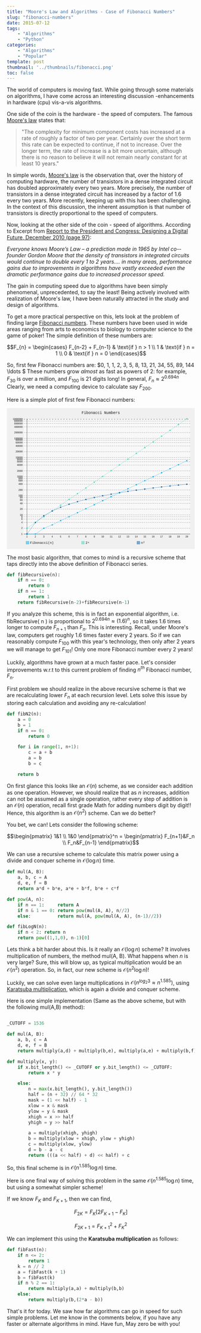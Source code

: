 ```yaml
---
title: "Moore's Law and Algorithms - Case of Fibonacci Numbers"
slug: "fibonacci-numbers"
date: 2015-07-12
tags:
    - "Algorithms"
    - "Python"
categories:
    - "Algorithms"
    - "Popular"
template: post
thumbnail: '../thumbnails/fibonacci.png'
toc: false
---
```


The world of computers is moving fast. While going through some
materials on algorithms, I have come across an interesting discussion
-enhancements in hardware (cpu) vis-a-vis algorithms.

One side of the coin is the hardware - the speed of computers. The famous
[Moore's law](https://www.techradar.com/news/computing/moore-s-law-how-long-will-it-last--1226772)
states that:

<!--more-->

> "The complexity for minimum component costs has increased at a rate of roughly a factor of two per year. Certainly over the short term this rate can be expected to continue, if not to increase. Over the longer term, the rate of increase is a bit more uncertain, although there is no reason to believe it will not remain nearly constant for at least 10 years."


In simple words, [Moore's law](https://en.wikipedia.org/wiki/Moore%27s_law) is the observation that, over the
history of computing hardware, the number of transistors in a dense
integrated circuit has doubled approximately every two years. More
precisely, the number of transistors in a dense integrated circuit has
increased by a factor of 1.6 every two years. More recently, keeping up
with this has been challenging. In the context of this discussion, the
inherent assumption is that number of transistors is directly
proportional to the speed of computers.

Now, looking at the other side of the coin - speed of algorithms.
According to Excerpt from [Report to the President and Congress:
Designing a Digital Future, December 2010 (page
97)](https://www.whitehouse.gov/sites/default/files/microsites/ostp/pcast-nitrd-report-2010.pdf#97):

*Everyone knows Moore’s Law – a prediction made in 1965 by Intel
co-­founder Gordon Moore that the density of transistors in integrated
circuits would continue to double every 1 to 2 years.... in many areas,
performance gains due to improvements in algorithms have vastly exceeded
even the dramatic performance gains due to increased processor speed.*

The gain in computing speed due to algorithms have been simply
phenomenal, unprecedented, to say the least! Being actively involved
with realization of Moore's law, I have been
naturally attracted in the study and design of algorithms.

To get a more practical perspective on this, lets look at the problem of
finding large [Fibonacci numbers](https://en.wikipedia.org/wiki/Fibonacci_number). These numbers
have been used in wide areas ranging from arts to economics to biology
to computer science to the game of poker! The simple definition of these
numbers are:

$$F_{n} = \begin{cases} F_{n-2} + F_{n-1} & \text{if } n > 1 \\ 1 & \text{if } n = 1 \\ 0 & \text{if } n = 0 \end{cases}$$

So, first few Fibonacci numbers are:
$0, 1, 1, 2, 3, 5, 8, 13, 21, 34, 55, 89, 144 \ldots $ These numbers grow
*almost* as fast as powers of 2: for example, $F_{30}$ is over a
million, and $F_{100}$ is 21 digits long! In general,
$F_n \approx 2^{0.694n}$ Clearly, we need a computing device to
calculate say $F_{200}$.

Here is a simple plot of first few Fibonacci numbers:

<div>
<?xml version='1.0' encoding='utf-8'?><svg xmlns:xlink="https://www.w3.org/1999/xlink" xmlns="https://www.w3.org/2000/svg" id="chart-89be0ddc-40d8-49ce-9109-b3cd2f229016" class="pygal-chart" viewbox="0 0 800 600"><!--Generated with pygal 2.3.1 (lxml) ©Kozea 2012-2016 on 2017-06-18--><!--https://pygal.org--><!--https://github.com/Kozea/pygal--><defs><style type="text/css">#chart-89be0ddc-40d8-49ce-9109-b3cd2f229016{-webkit-user-select:none;-webkit-font-smoothing:antialiased;font-family:Consolas,"Liberation Mono",Menlo,Courier,monospace}#chart-89be0ddc-40d8-49ce-9109-b3cd2f229016 .title{font-family:Consolas,"Liberation Mono",Menlo,Courier,monospace;font-size:16px}#chart-89be0ddc-40d8-49ce-9109-b3cd2f229016 .legends .legend text{font-family:Consolas,"Liberation Mono",Menlo,Courier,monospace;font-size:14px}#chart-89be0ddc-40d8-49ce-9109-b3cd2f229016 .axis text{font-family:Consolas,"Liberation Mono",Menlo,Courier,monospace;font-size:10px}#chart-89be0ddc-40d8-49ce-9109-b3cd2f229016 .axis text.major{font-family:Consolas,"Liberation Mono",Menlo,Courier,monospace;font-size:10px}#chart-89be0ddc-40d8-49ce-9109-b3cd2f229016 .text-overlay text.value{font-family:Consolas,"Liberation Mono",Menlo,Courier,monospace;font-size:16px}#chart-89be0ddc-40d8-49ce-9109-b3cd2f229016 .text-overlay text.label{font-family:Consolas,"Liberation Mono",Menlo,Courier,monospace;font-size:10px}#chart-89be0ddc-40d8-49ce-9109-b3cd2f229016 .tooltip{font-family:Consolas,"Liberation Mono",Menlo,Courier,monospace;font-size:14px}#chart-89be0ddc-40d8-49ce-9109-b3cd2f229016 text.no_data{font-family:Consolas,"Liberation Mono",Menlo,Courier,monospace;font-size:64px}
#chart-89be0ddc-40d8-49ce-9109-b3cd2f229016{background-color:#f0f0f0}#chart-89be0ddc-40d8-49ce-9109-b3cd2f229016 path,#chart-89be0ddc-40d8-49ce-9109-b3cd2f229016 line,#chart-89be0ddc-40d8-49ce-9109-b3cd2f229016 rect,#chart-89be0ddc-40d8-49ce-9109-b3cd2f229016 circle{-webkit-transition:250ms ease-in;-moz-transition:250ms ease-in;transition:250ms ease-in}#chart-89be0ddc-40d8-49ce-9109-b3cd2f229016 .graph &gt; .background{fill:#f0f0f0}#chart-89be0ddc-40d8-49ce-9109-b3cd2f229016 .plot &gt; .background{fill:#f8f8f8}#chart-89be0ddc-40d8-49ce-9109-b3cd2f229016 .graph{fill:rgba(0,0,0,0.9)}#chart-89be0ddc-40d8-49ce-9109-b3cd2f229016 text.no_data{fill:rgba(0,0,0,0.9)}#chart-89be0ddc-40d8-49ce-9109-b3cd2f229016 .title{fill:rgba(0,0,0,0.9)}#chart-89be0ddc-40d8-49ce-9109-b3cd2f229016 .legends .legend text{fill:rgba(0,0,0,0.9)}#chart-89be0ddc-40d8-49ce-9109-b3cd2f229016 .legends .legend:hover text{fill:rgba(0,0,0,0.9)}#chart-89be0ddc-40d8-49ce-9109-b3cd2f229016 .axis .line{stroke:rgba(0,0,0,0.9)}#chart-89be0ddc-40d8-49ce-9109-b3cd2f229016 .axis .guide.line{stroke:rgba(0,0,0,0.6)}#chart-89be0ddc-40d8-49ce-9109-b3cd2f229016 .axis .major.line{stroke:rgba(0,0,0,0.9)}#chart-89be0ddc-40d8-49ce-9109-b3cd2f229016 .axis text.major{fill:rgba(0,0,0,0.9)}#chart-89be0ddc-40d8-49ce-9109-b3cd2f229016 .axis.y .guides:hover .guide.line,#chart-89be0ddc-40d8-49ce-9109-b3cd2f229016 .line-graph .axis.x .guides:hover .guide.line,#chart-89be0ddc-40d8-49ce-9109-b3cd2f229016 .stackedline-graph .axis.x .guides:hover .guide.line,#chart-89be0ddc-40d8-49ce-9109-b3cd2f229016 .xy-graph .axis.x .guides:hover .guide.line{stroke:rgba(0,0,0,0.9)}#chart-89be0ddc-40d8-49ce-9109-b3cd2f229016 .axis .guides:hover text{fill:rgba(0,0,0,0.9)}#chart-89be0ddc-40d8-49ce-9109-b3cd2f229016 .reactive{fill-opacity:.5;stroke-opacity:.8}#chart-89be0ddc-40d8-49ce-9109-b3cd2f229016 .ci{stroke:rgba(0,0,0,0.9)}#chart-89be0ddc-40d8-49ce-9109-b3cd2f229016 .reactive.active,#chart-89be0ddc-40d8-49ce-9109-b3cd2f229016 .active .reactive{fill-opacity:.9;stroke-opacity:.9;stroke-width:4}#chart-89be0ddc-40d8-49ce-9109-b3cd2f229016 .ci .reactive.active{stroke-width:1.5}#chart-89be0ddc-40d8-49ce-9109-b3cd2f229016 .series text{fill:rgba(0,0,0,0.9)}#chart-89be0ddc-40d8-49ce-9109-b3cd2f229016 .tooltip rect{fill:#f8f8f8;stroke:rgba(0,0,0,0.9);-webkit-transition:opacity 250ms ease-in;-moz-transition:opacity 250ms ease-in;transition:opacity 250ms ease-in}#chart-89be0ddc-40d8-49ce-9109-b3cd2f229016 .tooltip .label{fill:rgba(0,0,0,0.9)}#chart-89be0ddc-40d8-49ce-9109-b3cd2f229016 .tooltip .label{fill:rgba(0,0,0,0.9)}#chart-89be0ddc-40d8-49ce-9109-b3cd2f229016 .tooltip .legend{font-size:.8em;fill:rgba(0,0,0,0.6)}#chart-89be0ddc-40d8-49ce-9109-b3cd2f229016 .tooltip .x_label{font-size:.6em;fill:rgba(0,0,0,0.9)}#chart-89be0ddc-40d8-49ce-9109-b3cd2f229016 .tooltip .xlink{font-size:.5em;text-decoration:underline}#chart-89be0ddc-40d8-49ce-9109-b3cd2f229016 .tooltip .value{font-size:1.5em}#chart-89be0ddc-40d8-49ce-9109-b3cd2f229016 .bound{font-size:.5em}#chart-89be0ddc-40d8-49ce-9109-b3cd2f229016 .max-value{font-size:.75em;fill:rgba(0,0,0,0.6)}#chart-89be0ddc-40d8-49ce-9109-b3cd2f229016 .map-element{fill:#f8f8f8;stroke:rgba(0,0,0,0.6) !important}#chart-89be0ddc-40d8-49ce-9109-b3cd2f229016 .map-element .reactive{fill-opacity:inherit;stroke-opacity:inherit}#chart-89be0ddc-40d8-49ce-9109-b3cd2f229016 .color-0,#chart-89be0ddc-40d8-49ce-9109-b3cd2f229016 .color-0 a:visited{stroke:#00b2f0;fill:#00b2f0}#chart-89be0ddc-40d8-49ce-9109-b3cd2f229016 .color-1,#chart-89be0ddc-40d8-49ce-9109-b3cd2f229016 .color-1 a:visited{stroke:#43d9be;fill:#43d9be}#chart-89be0ddc-40d8-49ce-9109-b3cd2f229016 .color-2,#chart-89be0ddc-40d8-49ce-9109-b3cd2f229016 .color-2 a:visited{stroke:#0662ab;fill:#0662ab}#chart-89be0ddc-40d8-49ce-9109-b3cd2f229016 .text-overlay .color-0 text{fill:black}#chart-89be0ddc-40d8-49ce-9109-b3cd2f229016 .text-overlay .color-1 text{fill:black}#chart-89be0ddc-40d8-49ce-9109-b3cd2f229016 .text-overlay .color-2 text{fill:black}
#chart-89be0ddc-40d8-49ce-9109-b3cd2f229016 text.no_data{text-anchor:middle}#chart-89be0ddc-40d8-49ce-9109-b3cd2f229016 .guide.line{fill:none}#chart-89be0ddc-40d8-49ce-9109-b3cd2f229016 .centered{text-anchor:middle}#chart-89be0ddc-40d8-49ce-9109-b3cd2f229016 .title{text-anchor:middle}#chart-89be0ddc-40d8-49ce-9109-b3cd2f229016 .legends .legend text{fill-opacity:1}#chart-89be0ddc-40d8-49ce-9109-b3cd2f229016 .axis.x text{text-anchor:middle}#chart-89be0ddc-40d8-49ce-9109-b3cd2f229016 .axis.x:not(.web) text[transform]{text-anchor:start}#chart-89be0ddc-40d8-49ce-9109-b3cd2f229016 .axis.x:not(.web) text[transform].backwards{text-anchor:end}#chart-89be0ddc-40d8-49ce-9109-b3cd2f229016 .axis.y text{text-anchor:end}#chart-89be0ddc-40d8-49ce-9109-b3cd2f229016 .axis.y text[transform].backwards{text-anchor:start}#chart-89be0ddc-40d8-49ce-9109-b3cd2f229016 .axis.y2 text{text-anchor:start}#chart-89be0ddc-40d8-49ce-9109-b3cd2f229016 .axis.y2 text[transform].backwards{text-anchor:end}#chart-89be0ddc-40d8-49ce-9109-b3cd2f229016 .axis .guide.line{stroke-dasharray:4,4}#chart-89be0ddc-40d8-49ce-9109-b3cd2f229016 .axis .major.guide.line{stroke-dasharray:6,6}#chart-89be0ddc-40d8-49ce-9109-b3cd2f229016 .horizontal .axis.y .guide.line,#chart-89be0ddc-40d8-49ce-9109-b3cd2f229016 .horizontal .axis.y2 .guide.line,#chart-89be0ddc-40d8-49ce-9109-b3cd2f229016 .vertical .axis.x .guide.line{opacity:0}#chart-89be0ddc-40d8-49ce-9109-b3cd2f229016 .horizontal .axis.always_show .guide.line,#chart-89be0ddc-40d8-49ce-9109-b3cd2f229016 .vertical .axis.always_show .guide.line{opacity:1 !important}#chart-89be0ddc-40d8-49ce-9109-b3cd2f229016 .axis.y .guides:hover .guide.line,#chart-89be0ddc-40d8-49ce-9109-b3cd2f229016 .axis.y2 .guides:hover .guide.line,#chart-89be0ddc-40d8-49ce-9109-b3cd2f229016 .axis.x .guides:hover .guide.line{opacity:1}#chart-89be0ddc-40d8-49ce-9109-b3cd2f229016 .axis .guides:hover text{opacity:1}#chart-89be0ddc-40d8-49ce-9109-b3cd2f229016 .nofill{fill:none}#chart-89be0ddc-40d8-49ce-9109-b3cd2f229016 .subtle-fill{fill-opacity:.2}#chart-89be0ddc-40d8-49ce-9109-b3cd2f229016 .dot{stroke-width:1px;fill-opacity:1}#chart-89be0ddc-40d8-49ce-9109-b3cd2f229016 .dot.active{stroke-width:5px}#chart-89be0ddc-40d8-49ce-9109-b3cd2f229016 .dot.negative{fill:transparent}#chart-89be0ddc-40d8-49ce-9109-b3cd2f229016 text,#chart-89be0ddc-40d8-49ce-9109-b3cd2f229016 tspan{stroke:none !important}#chart-89be0ddc-40d8-49ce-9109-b3cd2f229016 .series text.active{opacity:1}#chart-89be0ddc-40d8-49ce-9109-b3cd2f229016 .tooltip rect{fill-opacity:.95;stroke-width:.5}#chart-89be0ddc-40d8-49ce-9109-b3cd2f229016 .tooltip text{fill-opacity:1}#chart-89be0ddc-40d8-49ce-9109-b3cd2f229016 .showable{visibility:hidden}#chart-89be0ddc-40d8-49ce-9109-b3cd2f229016 .showable.shown{visibility:visible}#chart-89be0ddc-40d8-49ce-9109-b3cd2f229016 .gauge-background{fill:rgba(229,229,229,1);stroke:none}#chart-89be0ddc-40d8-49ce-9109-b3cd2f229016 .bg-lines{stroke:#f0f0f0;stroke-width:2px}</style>
<script type="text/javascript">window.pygal = window.pygal || {};window.pygal.config = window.pygal.config || {};window.pygal.config['89be0ddc-40d8-49ce-9109-b3cd2f229016'] = {"allow_interruptions": false, "box_mode": "extremes", "classes": ["pygal-chart"], "css": ["file://style.css", "file://graph.css"], "defs": [], "disable_xml_declaration": false, "dots_size": 2.5, "dynamic_print_values": false, "explicit_size": false, "fill": false, "force_uri_protocol": "https", "formatter": null, "half_pie": false, "height": 600, "include_x_axis": false, "inner_radius": 0, "interpolate": null, "interpolation_parameters": {}, "interpolation_precision": 250, "inverse_y_axis": false, "js": ["//kozea.github.io/pygal.js/2.0.x/pygal-tooltips.min.js"], "legend_at_bottom": true, "legend_at_bottom_columns": 3, "legend_box_size": 12, "logarithmic": true, "margin": 20, "margin_bottom": null, "margin_left": null, "margin_right": null, "margin_top": null, "max_scale": 16, "min_scale": 4, "missing_value_fill_truncation": "x", "no_data_text": "No data", "no_prefix": false, "order_min": null, "pretty_print": false, "print_labels": false, "print_values": false, "print_values_position": "center", "print_zeroes": true, "range": null, "rounded_bars": null, "secondary_range": null, "show_dots": true, "show_legend": true, "show_minor_x_labels": true, "show_minor_y_labels": true, "show_only_major_dots": false, "show_x_guides": false, "show_x_labels": true, "show_y_guides": true, "show_y_labels": true, "spacing": 10, "stack_from_top": false, "strict": false, "stroke": true, "stroke_style": null, "style": {"background": "#f0f0f0", "ci_colors": [], "colors": ["#00b2f0", "#43d9be", "#0662ab", "#00668a", "#98eadb", "#97d959", "#033861", "#ffd541", "#7dcf30", "#3ecdff", "#daaa00"], "font_family": "Consolas, \"Liberation Mono\", Menlo, Courier, monospace", "foreground": "rgba(0, 0, 0, 0.9)", "foreground_strong": "rgba(0, 0, 0, 0.9)", "foreground_subtle": "rgba(0, 0, 0, 0.6)", "guide_stroke_dasharray": "4,4", "label_font_family": "Consolas, \"Liberation Mono\", Menlo, Courier, monospace", "label_font_size": 10, "legend_font_family": "Consolas, \"Liberation Mono\", Menlo, Courier, monospace", "legend_font_size": 14, "major_guide_stroke_dasharray": "6,6", "major_label_font_family": "Consolas, \"Liberation Mono\", Menlo, Courier, monospace", "major_label_font_size": 10, "no_data_font_family": "Consolas, \"Liberation Mono\", Menlo, Courier, monospace", "no_data_font_size": 64, "opacity": ".5", "opacity_hover": ".9", "plot_background": "#f8f8f8", "stroke_opacity": ".8", "stroke_opacity_hover": ".9", "title_font_family": "Consolas, \"Liberation Mono\", Menlo, Courier, monospace", "title_font_size": 16, "tooltip_font_family": "Consolas, \"Liberation Mono\", Menlo, Courier, monospace", "tooltip_font_size": 14, "transition": "250ms ease-in", "value_background": "rgba(229, 229, 229, 1)", "value_colors": [], "value_font_family": "Consolas, \"Liberation Mono\", Menlo, Courier, monospace", "value_font_size": 16, "value_label_font_family": "Consolas, \"Liberation Mono\", Menlo, Courier, monospace", "value_label_font_size": 10}, "title": "Fibonacci Numbers", "tooltip_border_radius": 0, "tooltip_fancy_mode": true, "truncate_label": null, "truncate_legend": null, "width": 800, "x_label_rotation": 0, "x_labels": ["1", "2", "3", "4", "5", "6", "7", "8", "9", "10", "11", "12", "13", "14", "15", "16", "17", "18", "19", "20"], "x_labels_major": null, "x_labels_major_count": null, "x_labels_major_every": null, "x_title": null, "xrange": null, "y_label_rotation": 0, "y_labels": null, "y_labels_major": null, "y_labels_major_count": null, "y_labels_major_every": null, "y_title": null, "zero": 1, "legends": ["Fibonacci(n)", "2\u207f", "n\u00b2"]}</script><script type="text/javascript" xlink:href="https://kozea.github.io/pygal.js/2.0.x/pygal-tooltips.min.js"></script></defs><title>Fibonacci Numbers</title>
<g class="graph line-graph vertical"><rect class="background" height="600" width="800" x="0" y="0"></rect><g class="plot" transform="translate(72, 46)"><rect class="background" height="490.0" width="708.0" x="0" y="0"></rect><g class="axis y"><path class="line" d="M0.000000 490.000000 h708.000000"></path><g class="logarithmic guides"><path class="guide line" d="M0.000000 490.000000 h708.000000"></path><text class="" x="-5" y="493.5">1</text><title>1</title></g><g class="logarithmic guides"><path class="guide line" d="M0.000000 465.500000 h708.000000"></path><text class="" x="-5" y="469.0">2</text><title>2</title></g><g class="logarithmic guides"><path class="guide line" d="M0.000000 441.000000 h708.000000"></path><text class="" x="-5" y="444.5">4</text><title>4</title></g><g class="logarithmic guides"><path class="guide line" d="M0.000000 426.668419 h708.000000"></path><text class="" x="-5" y="430.1684187323317">6</text><title>6</title></g><g class="logarithmic guides"><path class="guide line" d="M0.000000 416.500000 h708.000000"></path><text class="" x="-5" y="420.0">8</text><title>8</title></g><g class="logarithmic guides"><path class="guide line" d="M0.000000 408.612762 h708.000000"></path><text class="" x="-5" y="412.1127616752596">10</text><title>10</title></g><g class="logarithmic guides"><path class="guide line" d="M0.000000 384.112762 h708.000000"></path><text class="" x="-5" y="387.61276167525966">20</text><title>20</title></g><g class="logarithmic guides"><path class="guide line" d="M0.000000 359.612762 h708.000000"></path><text class="" x="-5" y="363.1127616752596">40</text><title>40</title></g><g class="logarithmic guides"><path class="guide line" d="M0.000000 345.281180 h708.000000"></path><text class="" x="-5" y="348.7811804075913">60</text><title>60</title></g><g class="logarithmic guides"><path class="guide line" d="M0.000000 335.112762 h708.000000"></path><text class="" x="-5" y="338.61276167525966">80</text><title>80</title></g><g class="logarithmic guides"><path class="guide line" d="M0.000000 327.225523 h708.000000"></path><text class="" x="-5" y="330.7255233505192">100</text><title>100</title></g><g class="logarithmic guides"><path class="guide line" d="M0.000000 302.725523 h708.000000"></path><text class="" x="-5" y="306.22552335051927">200</text><title>200</title></g><g class="logarithmic guides"><path class="guide line" d="M0.000000 278.225523 h708.000000"></path><text class="" x="-5" y="281.72552335051927">400</text><title>400</title></g><g class="logarithmic guides"><path class="guide line" d="M0.000000 263.893942 h708.000000"></path><text class="" x="-5" y="267.3939420828509">600</text><title>600</title></g><g class="logarithmic guides"><path class="guide line" d="M0.000000 253.725523 h708.000000"></path><text class="" x="-5" y="257.2255233505192">800</text><title>800</title></g><g class="logarithmic guides"><path class="guide line" d="M0.000000 245.838285 h708.000000"></path><text class="" x="-5" y="249.33828502577887">1000</text><title>1000</title></g><g class="logarithmic guides"><path class="guide line" d="M0.000000 221.338285 h708.000000"></path><text class="" x="-5" y="224.83828502577887">2000</text><title>2000</title></g><g class="logarithmic guides"><path class="guide line" d="M0.000000 196.838285 h708.000000"></path><text class="" x="-5" y="200.33828502577887">4000</text><title>4000</title></g><g class="logarithmic guides"><path class="guide line" d="M0.000000 182.506704 h708.000000"></path><text class="" x="-5" y="186.00670375811052">6000</text><title>6000</title></g><g class="logarithmic guides"><path class="guide line" d="M0.000000 172.338285 h708.000000"></path><text class="" x="-5" y="175.83828502577887">8000</text><title>8000</title></g><g class="logarithmic guides"><path class="guide line" d="M0.000000 164.451047 h708.000000"></path><text class="" x="-5" y="167.95104670103848">10000</text><title>10000</title></g><g class="logarithmic guides"><path class="guide line" d="M0.000000 139.951047 h708.000000"></path><text class="" x="-5" y="143.45104670103854">20000</text><title>20000</title></g><g class="logarithmic guides"><path class="guide line" d="M0.000000 115.451047 h708.000000"></path><text class="" x="-5" y="118.95104670103854">40000</text><title>40000</title></g><g class="logarithmic guides"><path class="guide line" d="M0.000000 101.119465 h708.000000"></path><text class="" x="-5" y="104.61946543337018">60000</text><title>60000</title></g><g class="logarithmic guides"><path class="guide line" d="M0.000000 90.951047 h708.000000"></path><text class="" x="-5" y="94.45104670103854">80000</text><title>80000</title></g><g class="logarithmic guides"><path class="guide line" d="M0.000000 83.063808 h708.000000"></path><text class="" x="-5" y="86.56380837629814">100000</text><title>100000</title></g><g class="logarithmic guides"><path class="guide line" d="M0.000000 58.563808 h708.000000"></path><text class="" x="-5" y="62.06380837629814">200000</text><title>200000</title></g><g class="logarithmic guides"><path class="guide line" d="M0.000000 34.063808 h708.000000"></path><text class="" x="-5" y="37.56380837629814">400000</text><title>400000</title></g><g class="logarithmic guides"><path class="guide line" d="M0.000000 19.732227 h708.000000"></path><text class="" x="-5" y="23.232227108629786">600000</text><title>600000</title></g><g class="logarithmic guides"><path class="guide line" d="M0.000000 9.563808 h708.000000"></path><text class="" x="-5" y="13.063808376298141">800000</text><title>800000</title></g><g class="logarithmic guides"><path class="major guide line" d="M0.000000 1.676570 h708.000000"></path><text class="major" x="-5" y="5.176570051557746">1000000</text><title>1000000</title></g></g><g class="axis x"><g class="guides"><path class="line" d="M13.615385 0.000000 v490.000000"></path><text class="" x="13.615384615384615" y="505.0">1</text></g><g class="guides"><path class="guide line" d="M49.445344 0.000000 v490.000000"></path><text class="" x="49.445344129554655" y="505.0">2</text></g><g class="guides"><path class="guide line" d="M85.275304 0.000000 v490.000000"></path><text class="" x="85.27530364372468" y="505.0">3</text></g><g class="guides"><path class="guide line" d="M121.105263 0.000000 v490.000000"></path><text class="" x="121.10526315789473" y="505.0">4</text></g><g class="guides"><path class="guide line" d="M156.935223 0.000000 v490.000000"></path><text class="" x="156.93522267206478" y="505.0">5</text></g><g class="guides"><path class="guide line" d="M192.765182 0.000000 v490.000000"></path><text class="" x="192.76518218623482" y="505.0">6</text></g><g class="guides"><path class="guide line" d="M228.595142 0.000000 v490.000000"></path><text class="" x="228.59514170040487" y="505.0">7</text></g><g class="guides"><path class="guide line" d="M264.425101 0.000000 v490.000000"></path><text class="" x="264.4251012145749" y="505.0">8</text></g><g class="guides"><path class="guide line" d="M300.255061 0.000000 v490.000000"></path><text class="" x="300.2550607287449" y="505.0">9</text></g><g class="guides"><path class="guide line" d="M336.085020 0.000000 v490.000000"></path><text class="" x="336.085020242915" y="505.0">10</text></g><g class="guides"><path class="guide line" d="M371.914980 0.000000 v490.000000"></path><text class="" x="371.914979757085" y="505.0">11</text></g><g class="guides"><path class="guide line" d="M407.744939 0.000000 v490.000000"></path><text class="" x="407.7449392712551" y="505.0">12</text></g><g class="guides"><path class="guide line" d="M443.574899 0.000000 v490.000000"></path><text class="" x="443.5748987854251" y="505.0">13</text></g><g class="guides"><path class="guide line" d="M479.404858 0.000000 v490.000000"></path><text class="" x="479.40485829959516" y="505.0">14</text></g><g class="guides"><path class="guide line" d="M515.234818 0.000000 v490.000000"></path><text class="" x="515.2348178137652" y="505.0">15</text></g><g class="guides"><path class="guide line" d="M551.064777 0.000000 v490.000000"></path><text class="" x="551.0647773279353" y="505.0">16</text></g><g class="guides"><path class="guide line" d="M586.894737 0.000000 v490.000000"></path><text class="" x="586.8947368421052" y="505.0">17</text></g><g class="guides"><path class="guide line" d="M622.724696 0.000000 v490.000000"></path><text class="" x="622.7246963562753" y="505.0">18</text></g><g class="guides"><path class="guide line" d="M658.554656 0.000000 v490.000000"></path><text class="" x="658.5546558704452" y="505.0">19</text></g><g class="guides"><path class="guide line" d="M694.384615 0.000000 v490.000000"></path><text class="" x="694.3846153846154" y="505.0">20</text></g></g><g class="series serie-0 color-0"><path class="line reactive nofill" d="M13.615385 490.000000 L49.445344 490.000000 85.275304 465.500000 121.105263 451.168419 156.935223 433.112762 192.765182 416.500000 228.595142 399.339227 264.425101 382.388223 300.255061 365.357160 336.085020 348.356687 371.914980 331.344531 407.744939 314.336837 443.574899 297.327439 479.404858 280.318693 515.234818 263.309697 551.064777 246.300796 586.894737 229.291859 622.724696 212.282936 658.554656 195.274008 694.384615 178.265082"></path></g><g class="series serie-1 color-1"><path class="line reactive nofill" d="M13.615385 465.500000 L49.445344 441.000000 85.275304 416.500000 121.105263 392.000000 156.935223 367.500000 192.765182 343.000000 228.595142 318.500000 264.425101 294.000000 300.255061 269.500000 336.085020 245.000000 371.914980 220.500000 407.744939 196.000000 443.574899 171.500000 479.404858 147.000000 515.234818 122.500000 551.064777 98.000000 586.894737 73.500000 622.724696 49.000000 658.554656 24.500000 694.384615 -0.000000"></path></g><g class="series serie-2 color-2"><path class="line reactive nofill" d="M13.615385 490.000000 L49.445344 441.000000 85.275304 412.336837 121.105263 392.000000 156.935223 376.225523 192.765182 363.336837 228.595142 352.439609 264.425101 343.000000 300.255061 334.673675 336.085020 327.225523 371.914980 320.487851 407.744939 314.336837 443.574899 308.678454 479.404858 303.439609 515.234818 298.562361 551.064777 294.000000 586.894737 289.714321 622.724696 285.673675 658.554656 281.851552 694.384615 278.225523"></path></g></g><g class="titles"><text class="title plot_title" x="400.0" y="26">Fibonacci Numbers</text></g><g class="plot overlay" transform="translate(72, 46)"><g class="series serie-0 color-0"><g class="dots"><circle class="dot reactive tooltip-trigger" cx="13.615384615384615" cy="490.0" r="2.5"></circle><desc class="value">1</desc><desc class="x top">13.615384615384615</desc><desc class="y top">490.0</desc><desc class="x_label">1</desc></g><g class="dots"><circle class="dot reactive tooltip-trigger" cx="49.445344129554655" cy="490.0" r="2.5"></circle><desc class="value">1</desc><desc class="x top">49.445344129554655</desc><desc class="y top">490.0</desc><desc class="x_label">2</desc></g><g class="dots"><circle class="dot reactive tooltip-trigger" cx="85.27530364372468" cy="465.5" r="2.5"></circle><desc class="value">2</desc><desc class="x top">85.27530364372468</desc><desc class="y top">465.5</desc><desc class="x_label">3</desc></g><g class="dots"><circle class="dot reactive tooltip-trigger" cx="121.10526315789473" cy="451.1684187323317" r="2.5"></circle><desc class="value">3</desc><desc class="x top">121.10526315789473</desc><desc class="y top">451.1684187323317</desc><desc class="x_label">4</desc></g><g class="dots"><circle class="dot reactive tooltip-trigger" cx="156.93522267206478" cy="433.1127616752596" r="2.5"></circle><desc class="value">5</desc><desc class="x top">156.93522267206478</desc><desc class="y top">433.1127616752596</desc><desc class="x_label">5</desc></g><g class="dots"><circle class="dot reactive tooltip-trigger" cx="192.76518218623482" cy="416.5" r="2.5"></circle><desc class="value">8</desc><desc class="x top">192.76518218623482</desc><desc class="y top">416.5</desc><desc class="x_label">6</desc></g><g class="dots"><circle class="dot reactive tooltip-trigger" cx="228.59514170040487" cy="399.3392269055432" r="2.5"></circle><desc class="value">13</desc><desc class="x top">228.59514170040487</desc><desc class="y top">399.3392269055432</desc><desc class="x_label">7</desc></g><g class="dots"><circle class="dot reactive tooltip-trigger" cx="264.4251012145749" cy="382.3882231419204" r="2.5"></circle><desc class="value">21</desc><desc class="x top">264.4251012145749</desc><desc class="y top">382.3882231419204</desc><desc class="x_label">8</desc></g><g class="dots"><circle class="dot reactive tooltip-trigger" cx="300.2550607287449" cy="365.3571603893667" r="2.5"></circle><desc class="value">34</desc><desc class="x top">300.2550607287449</desc><desc class="y top">365.3571603893667</desc><desc class="x_label">9</desc></g><g class="dots"><circle class="dot reactive tooltip-trigger" cx="336.085020242915" cy="348.35668701864586" r="2.5"></circle><desc class="value">55</desc><desc class="x top">336.085020242915</desc><desc class="y top">348.35668701864586</desc><desc class="x_label">10</desc></g><g class="dots"><circle class="dot reactive tooltip-trigger" cx="371.914979757085" cy="331.3445309413232" r="2.5"></circle><desc class="value">89</desc><desc class="x left top">371.914979757085</desc><desc class="y left top">331.3445309413232</desc><desc class="x_label">11</desc></g><g class="dots"><circle class="dot reactive tooltip-trigger" cx="407.7449392712551" cy="314.3368374646633" r="2.5"></circle><desc class="value">144</desc><desc class="x left top">407.7449392712551</desc><desc class="y left top">314.3368374646633</desc><desc class="x_label">12</desc></g><g class="dots"><circle class="dot reactive tooltip-trigger" cx="443.5748987854251" cy="297.32743945597014" r="2.5"></circle><desc class="value">233</desc><desc class="x left top">443.5748987854251</desc><desc class="y left top">297.32743945597014</desc><desc class="x_label">13</desc></g><g class="dots"><circle class="dot reactive tooltip-trigger" cx="479.40485829959516" cy="280.3186925249177" r="2.5"></circle><desc class="value">377</desc><desc class="x left top">479.40485829959516</desc><desc class="y left top">280.3186925249177</desc><desc class="x_label">14</desc></g><g class="dots"><circle class="dot reactive tooltip-trigger" cx="515.2348178137652" cy="263.3096969049689" r="2.5"></circle><desc class="value">610</desc><desc class="x left top">515.2348178137652</desc><desc class="y left top">263.3096969049689</desc><desc class="x_label">15</desc></g><g class="dots"><circle class="dot reactive tooltip-trigger" cx="551.0647773279353" cy="246.30079627581827" r="2.5"></circle><desc class="value">987</desc><desc class="x left top">551.0647773279353</desc><desc class="y left top">246.30079627581827</desc><desc class="x_label">16</desc></g><g class="dots"><circle class="dot reactive tooltip-trigger" cx="586.8947368421052" cy="229.2918593634248" r="2.5"></circle><desc class="value">1597</desc><desc class="x left">586.8947368421052</desc><desc class="y left">229.2918593634248</desc><desc class="x_label">17</desc></g><g class="dots"><circle class="dot reactive tooltip-trigger" cx="622.7246963562753" cy="212.2829363099989" r="2.5"></circle><desc class="value">2584</desc><desc class="x left">622.7246963562753</desc><desc class="y left">212.2829363099989</desc><desc class="x_label">18</desc></g><g class="dots"><circle class="dot reactive tooltip-trigger" cx="658.5546558704452" cy="195.27400796291863" r="2.5"></circle><desc class="value">4181</desc><desc class="x left">658.5546558704452</desc><desc class="y left">195.27400796291863</desc><desc class="x_label">19</desc></g><g class="dots"><circle class="dot reactive tooltip-trigger" cx="694.3846153846154" cy="178.2650816378345" r="2.5"></circle><desc class="value">6765</desc><desc class="x left">694.3846153846154</desc><desc class="y left">178.2650816378345</desc><desc class="x_label">20</desc></g></g><g class="series serie-1 color-1"><g class="dots"><circle class="dot reactive tooltip-trigger" cx="13.615384615384615" cy="465.5" r="2.5"></circle><desc class="value">2</desc><desc class="x top">13.615384615384615</desc><desc class="y top">465.5</desc><desc class="x_label">1</desc></g><g class="dots"><circle class="dot reactive tooltip-trigger" cx="49.445344129554655" cy="441.0" r="2.5"></circle><desc class="value">4</desc><desc class="x top">49.445344129554655</desc><desc class="y top">441.0</desc><desc class="x_label">2</desc></g><g class="dots"><circle class="dot reactive tooltip-trigger" cx="85.27530364372468" cy="416.5" r="2.5"></circle><desc class="value">8</desc><desc class="x top">85.27530364372468</desc><desc class="y top">416.5</desc><desc class="x_label">3</desc></g><g class="dots"><circle class="dot reactive tooltip-trigger" cx="121.10526315789473" cy="392.0" r="2.5"></circle><desc class="value">16</desc><desc class="x top">121.10526315789473</desc><desc class="y top">392.0</desc><desc class="x_label">4</desc></g><g class="dots"><circle class="dot reactive tooltip-trigger" cx="156.93522267206478" cy="367.5" r="2.5"></circle><desc class="value">32</desc><desc class="x top">156.93522267206478</desc><desc class="y top">367.5</desc><desc class="x_label">5</desc></g><g class="dots"><circle class="dot reactive tooltip-trigger" cx="192.76518218623482" cy="343.0" r="2.5"></circle><desc class="value">64</desc><desc class="x top">192.76518218623482</desc><desc class="y top">343.0</desc><desc class="x_label">6</desc></g><g class="dots"><circle class="dot reactive tooltip-trigger" cx="228.59514170040487" cy="318.5" r="2.5"></circle><desc class="value">128</desc><desc class="x top">228.59514170040487</desc><desc class="y top">318.5</desc><desc class="x_label">7</desc></g><g class="dots"><circle class="dot reactive tooltip-trigger" cx="264.4251012145749" cy="294.0" r="2.5"></circle><desc class="value">256</desc><desc class="x top">264.4251012145749</desc><desc class="y top">294.0</desc><desc class="x_label">8</desc></g><g class="dots"><circle class="dot reactive tooltip-trigger" cx="300.2550607287449" cy="269.5" r="2.5"></circle><desc class="value">512</desc><desc class="x top">300.2550607287449</desc><desc class="y top">269.5</desc><desc class="x_label">9</desc></g><g class="dots"><circle class="dot reactive tooltip-trigger" cx="336.085020242915" cy="244.99999999999997" r="2.5"></circle><desc class="value">1024</desc><desc class="x ">336.085020242915</desc><desc class="y ">244.99999999999997</desc><desc class="x_label">10</desc></g><g class="dots"><circle class="dot reactive tooltip-trigger" cx="371.914979757085" cy="220.5" r="2.5"></circle><desc class="value">2048</desc><desc class="x left">371.914979757085</desc><desc class="y left">220.5</desc><desc class="x_label">11</desc></g><g class="dots"><circle class="dot reactive tooltip-trigger" cx="407.7449392712551" cy="196.00000000000006" r="2.5"></circle><desc class="value">4096</desc><desc class="x left">407.7449392712551</desc><desc class="y left">196.00000000000006</desc><desc class="x_label">12</desc></g><g class="dots"><circle class="dot reactive tooltip-trigger" cx="443.5748987854251" cy="171.50000000000006" r="2.5"></circle><desc class="value">8192</desc><desc class="x left">443.5748987854251</desc><desc class="y left">171.50000000000006</desc><desc class="x_label">13</desc></g><g class="dots"><circle class="dot reactive tooltip-trigger" cx="479.40485829959516" cy="147.0" r="2.5"></circle><desc class="value">16384</desc><desc class="x left">479.40485829959516</desc><desc class="y left">147.0</desc><desc class="x_label">14</desc></g><g class="dots"><circle class="dot reactive tooltip-trigger" cx="515.2348178137652" cy="122.5" r="2.5"></circle><desc class="value">32768</desc><desc class="x left">515.2348178137652</desc><desc class="y left">122.5</desc><desc class="x_label">15</desc></g><g class="dots"><circle class="dot reactive tooltip-trigger" cx="551.0647773279353" cy="98.0" r="2.5"></circle><desc class="value">65536</desc><desc class="x left">551.0647773279353</desc><desc class="y left">98.0</desc><desc class="x_label">16</desc></g><g class="dots"><circle class="dot reactive tooltip-trigger" cx="586.8947368421052" cy="73.5" r="2.5"></circle><desc class="value">131072</desc><desc class="x left">586.8947368421052</desc><desc class="y left">73.5</desc><desc class="x_label">17</desc></g><g class="dots"><circle class="dot reactive tooltip-trigger" cx="622.7246963562753" cy="49.00000000000006" r="2.5"></circle><desc class="value">262144</desc><desc class="x left">622.7246963562753</desc><desc class="y left">49.00000000000006</desc><desc class="x_label">18</desc></g><g class="dots"><circle class="dot reactive tooltip-trigger" cx="658.5546558704452" cy="24.500000000000057" r="2.5"></circle><desc class="value">524288</desc><desc class="x left">658.5546558704452</desc><desc class="y left">24.500000000000057</desc><desc class="x_label">19</desc></g><g class="dots"><circle class="dot reactive tooltip-trigger" cx="694.3846153846154" cy="-5.684341886080802e-14" r="2.5"></circle><desc class="value">1048576</desc><desc class="x left">694.3846153846154</desc><desc class="y left">-5.684341886080802e-14</desc><desc class="x_label">20</desc></g></g><g class="series serie-2 color-2"><g class="dots"><circle class="dot reactive tooltip-trigger" cx="13.615384615384615" cy="490.0" r="2.5"></circle><desc class="value">1</desc><desc class="x top">13.615384615384615</desc><desc class="y top">490.0</desc><desc class="x_label">1</desc></g><g class="dots"><circle class="dot reactive tooltip-trigger" cx="49.445344129554655" cy="441.0" r="2.5"></circle><desc class="value">4</desc><desc class="x top">49.445344129554655</desc><desc class="y top">441.0</desc><desc class="x_label">2</desc></g><g class="dots"><circle class="dot reactive tooltip-trigger" cx="85.27530364372468" cy="412.33683746466335" r="2.5"></circle><desc class="value">9</desc><desc class="x top">85.27530364372468</desc><desc class="y top">412.33683746466335</desc><desc class="x_label">3</desc></g><g class="dots"><circle class="dot reactive tooltip-trigger" cx="121.10526315789473" cy="392.0" r="2.5"></circle><desc class="value">16</desc><desc class="x top">121.10526315789473</desc><desc class="y top">392.0</desc><desc class="x_label">4</desc></g><g class="dots"><circle class="dot reactive tooltip-trigger" cx="156.93522267206478" cy="376.2255233505192" r="2.5"></circle><desc class="value">25</desc><desc class="x top">156.93522267206478</desc><desc class="y top">376.2255233505192</desc><desc class="x_label">5</desc></g><g class="dots"><circle class="dot reactive tooltip-trigger" cx="192.76518218623482" cy="363.33683746466335" r="2.5"></circle><desc class="value">36</desc><desc class="x top">192.76518218623482</desc><desc class="y top">363.33683746466335</desc><desc class="x_label">6</desc></g><g class="dots"><circle class="dot reactive tooltip-trigger" cx="228.59514170040487" cy="352.4396088191774" r="2.5"></circle><desc class="value">49</desc><desc class="x top">228.59514170040487</desc><desc class="y top">352.4396088191774</desc><desc class="x_label">7</desc></g><g class="dots"><circle class="dot reactive tooltip-trigger" cx="264.4251012145749" cy="343.0" r="2.5"></circle><desc class="value">64</desc><desc class="x top">264.4251012145749</desc><desc class="y top">343.0</desc><desc class="x_label">8</desc></g><g class="dots"><circle class="dot reactive tooltip-trigger" cx="300.2550607287449" cy="334.6736749293267" r="2.5"></circle><desc class="value">81</desc><desc class="x top">300.2550607287449</desc><desc class="y top">334.6736749293267</desc><desc class="x_label">9</desc></g><g class="dots"><circle class="dot reactive tooltip-trigger" cx="336.085020242915" cy="327.2255233505192" r="2.5"></circle><desc class="value">100</desc><desc class="x top">336.085020242915</desc><desc class="y top">327.2255233505192</desc><desc class="x_label">10</desc></g><g class="dots"><circle class="dot reactive tooltip-trigger" cx="371.914979757085" cy="320.48785068677245" r="2.5"></circle><desc class="value">121</desc><desc class="x left top">371.914979757085</desc><desc class="y left top">320.48785068677245</desc><desc class="x_label">11</desc></g><g class="dots"><circle class="dot reactive tooltip-trigger" cx="407.7449392712551" cy="314.3368374646633" r="2.5"></circle><desc class="value">144</desc><desc class="x left top">407.7449392712551</desc><desc class="y left top">314.3368374646633</desc><desc class="x_label">12</desc></g><g class="dots"><circle class="dot reactive tooltip-trigger" cx="443.5748987854251" cy="308.67845381108646" r="2.5"></circle><desc class="value">169</desc><desc class="x left top">443.5748987854251</desc><desc class="y left top">308.67845381108646</desc><desc class="x_label">13</desc></g><g class="dots"><circle class="dot reactive tooltip-trigger" cx="479.40485829959516" cy="303.43960881917747" r="2.5"></circle><desc class="value">196</desc><desc class="x left top">479.40485829959516</desc><desc class="y left top">303.43960881917747</desc><desc class="x_label">14</desc></g><g class="dots"><circle class="dot reactive tooltip-trigger" cx="515.2348178137652" cy="298.5623608151826" r="2.5"></circle><desc class="value">225</desc><desc class="x left top">515.2348178137652</desc><desc class="y left top">298.5623608151826</desc><desc class="x_label">15</desc></g><g class="dots"><circle class="dot reactive tooltip-trigger" cx="551.0647773279353" cy="294.0" r="2.5"></circle><desc class="value">256</desc><desc class="x left top">551.0647773279353</desc><desc class="y left top">294.0</desc><desc class="x_label">16</desc></g><g class="dots"><circle class="dot reactive tooltip-trigger" cx="586.8947368421052" cy="289.7143207787334" r="2.5"></circle><desc class="value">289</desc><desc class="x left top">586.8947368421052</desc><desc class="y left top">289.7143207787334</desc><desc class="x_label">17</desc></g><g class="dots"><circle class="dot reactive tooltip-trigger" cx="622.7246963562753" cy="285.6736749293267" r="2.5"></circle><desc class="value">324</desc><desc class="x left top">622.7246963562753</desc><desc class="y left top">285.6736749293267</desc><desc class="x_label">18</desc></g><g class="dots"><circle class="dot reactive tooltip-trigger" cx="658.5546558704452" cy="281.8515518412644" r="2.5"></circle><desc class="value">361</desc><desc class="x left top">658.5546558704452</desc><desc class="y left top">281.8515518412644</desc><desc class="x_label">19</desc></g><g class="dots"><circle class="dot reactive tooltip-trigger" cx="694.3846153846154" cy="278.22552335051927" r="2.5"></circle><desc class="value">400</desc><desc class="x left top">694.3846153846154</desc><desc class="y left top">278.22552335051927</desc><desc class="x_label">20</desc></g></g></g><g class="plot text-overlay" transform="translate(72, 46)"><g class="series serie-0 color-0"></g><g class="series serie-1 color-1"></g><g class="series serie-2 color-2"></g></g><g class="plot tooltip-overlay" transform="translate(72, 46)"><g class="tooltip" style="opacity: 0" transform="translate(0 0)"><rect class="tooltip-box" height="0" rx="0" ry="0" width="0"></rect><g class="text"></g></g></g><g class="legends" transform="translate(82, 566)"><g class="legend reactive activate-serie" id="activate-serie-0"><rect class="color-0 reactive" height="12" width="12" x="0.0" y="1.0"></rect><text x="17.0" y="11.2">Fibonacci(n)</text></g><g class="legend reactive activate-serie" id="activate-serie-1"><rect class="color-1 reactive" height="12" width="12" x="236.0" y="1.0"></rect><text x="253.0" y="11.2">2ⁿ</text></g><g class="legend reactive activate-serie" id="activate-serie-2"><rect class="color-2 reactive" height="12" width="12" x="472.0" y="1.0"></rect><text x="489.0" y="11.2">n²</text></g></g></g></svg></div>

The most basic algorithm, that comes to mind is a recursive scheme that
taps directly into the above definition of Fibonacci series.

```python
def fibRecursive(n):
    if n == 0:
        return 0
    if n == 1:
        return 1
    return fibRecursive(n-2)+fibRecursive(n-1)
```

If you analyze this scheme, this is in fact an exponential algorithm,
i.e. fibRecursive( n ) is proportional to $2^{0.694n} \approx (1.6)^n$,
so it takes 1.6 times longer to compute $F_{n+1}$ than $F_n$. This is
interesting. Recall, under Moore's law, computers get roughly 1.6 times
faster every 2 years. So if we can reasonably compute $F_{100}$ with
this year's technology, then only after 2 years we will manage to get
$F_{101}$! Only one more Fibonacci number every 2 years!

Luckily, algorithms have grown at a much faster pace. Let's consider
improvements w.r.t to this current problem of finding $n^{th}$ Fibonacci
number, $F_n$.

First problem we should realize in the above recursive scheme is that we
are recalculating lower $F_n$ at each recursion level. Lets solve this
issue by storing each calculation and avoiding any re-calculation!

```python
def fibN2(n):
    a = 0
    b = 1
    if n == 0:
        return 0

    for i in range(1, n+1):
        c = a + b
        a = b
        b = c

    return b
```

On first glance this looks like an $\mathcal{O}(n)$ scheme, as we
consider each addition as one operation. However, we should realize that
as $n$ increases, addition can not be assumed as a single operation,
rather every step of addition is an $\mathcal{O}(n)$ operation, recall
first grade Math for adding numbers digit by digit!! Hence, this
algorithm is an $\mathcal{O}(n^2)$ scheme. Can we do better?

You bet, we can! Lets consider the following scheme:

$$\begin{pmatrix} 1&1 \\ 1&0 \end{pmatrix}^n = \begin{pmatrix} F_{n+1}&F_n \\ F_n&F_{n-1} \end{pmatrix}$$

We can use a recursive scheme to calculate this matrix power using a
divide and conquer scheme in $\mathcal{O}(\log{}n)$ time.

```python
def mul(A, B):
    a, b, c = A
    d, e, f = B
    return a*d + b*e, a*e + b*f, b*e + c*f

def pow(A, n):
    if n == 1:     return A
    if n & 1 == 0: return pow(mul(A, A), n//2)
    else:          return mul(A, pow(mul(A, A), (n-1)//2))

def fibLogN(n):
    if n < 2: return n
    return pow((1,1,0), n-1)[0]
```

Lets think a bit harder about this. Is it really an
$\mathcal{O}(\log{}n)$ scheme? It involves multiplication of numbers,
the method mul(A, B). What happens when $n$ is very large? Sure, this
will blow up, as typical multiplication would be an $\mathcal{O}(n^2)$
operation. So, in fact, our new scheme is $\mathcal{O}(n^2 \log{}n)$!

Luckily, we can solve even large multiplications in
$\mathcal{O}(n^{log_2{3}} \approx n^{1.585})$, using [Karatsuba
multiplication](https://en.wikipedia.org/wiki/Karatsuba_algorithm),
which is again a divide and conquer scheme.

Here is one simple implementation (Same as the above scheme, but with
the following mul(A,B) method):

```python

_CUTOFF = 1536

def mul(A, B):
    a, b, c = A
    d, e, f = B
    return multiply(a,d) + multiply(b,e), multiply(a,e) + multiply(b,f), multiply(b,e) + multiply(c,f)

def multiply(x, y):
    if x.bit_length() <= _CUTOFF or y.bit_length() <= _CUTOFF:
        return x * y

    else:
        n = max(x.bit_length(), y.bit_length())
        half = (n + 32) // 64 * 32
        mask = (1 << half) - 1
        xlow = x & mask
        ylow = y & mask
        xhigh = x >> half
        yhigh = y >> half

        a = multiply(xhigh, yhigh)
        b = multiply(xlow + xhigh, ylow + yhigh)
        c = multiply(xlow, ylow)
        d = b - a - c
        return (((a << half) + d) << half) + c

```

So, this final scheme is in $\mathcal{O}(n^{1.585}\log{}n)$ time.

Here is one final way of solving this problem in the same
$\mathcal{O}(n^{1.585}\log{}n)$ time, but using a somewhat simpler
scheme!

If we know $F_K$ and $F_{K+1}$, then we can find,

$$F_{2K} = F_K \left [ 2F_{K+1}-F_K \right ]$$

$$F_{2K+1} = {F_{K+1}}^2+{F_K}^2$$

We can implement this using the __Karatsuba multiplication__ as follows:

```python
def fibFast(n):
    if n <= 2:
        return 1
    k = n // 2
    a = fibFast(k + 1)
    b = fibFast(k)
    if n % 2 == 1:
        return multiply(a,a) + multiply(b,b)
    else:
        return multiply(b,(2*a - b))
```

That's it for today. We saw how far algorithms can go in speed for such
simple problems. Let me know in the comments below, if you have any
faster or alternate algorithms in mind. Have fun, May zero be with you!
